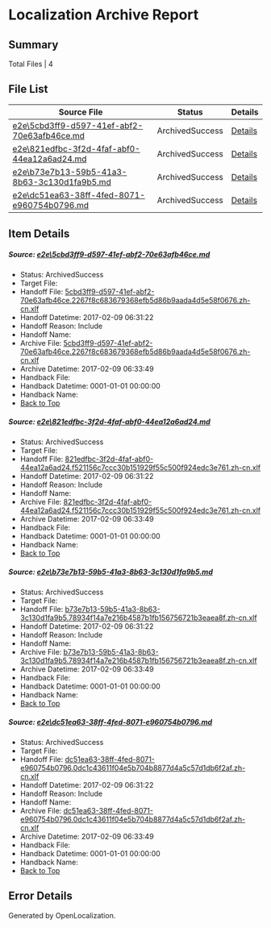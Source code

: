 # <a name='report-top'></a> Localization Archive Report

## Summary
 Total Files | 4

## File List
 Source File | Status | Details 
 ----------- | ------ | ------- 
 [e2e\5cbd3ff9-d597-41ef-abf2-70e63afb46ce.md](https://github.com/OpenLocalizationTestOrg/ol-test0/blob/b7bd668ae334232af579f7aa608c5186b8393f8b/e2e/5cbd3ff9-d597-41ef-abf2-70e63afb46ce.md) | ArchivedSuccess | [Details](#72ebf4b5bf289b25f61bd3aa1a97a9b676eb99e32)
 [e2e\821edfbc-3f2d-4faf-abf0-44ea12a6ad24.md](https://github.com/OpenLocalizationTestOrg/ol-test0/blob/b7bd668ae334232af579f7aa608c5186b8393f8b/e2e/821edfbc-3f2d-4faf-abf0-44ea12a6ad24.md) | ArchivedSuccess | [Details](#a1e16069492f5ee02e58d02df231bf16b03e5d904)
 [e2e\b73e7b13-59b5-41a3-8b63-3c130d1fa9b5.md](https://github.com/OpenLocalizationTestOrg/ol-test0/blob/b7bd668ae334232af579f7aa608c5186b8393f8b/e2e/b73e7b13-59b5-41a3-8b63-3c130d1fa9b5.md) | ArchivedSuccess | [Details](#271df8c9f15467c361744786e0b929431a0685c35)
 [e2e\dc51ea63-38ff-4fed-8071-e960754b0796.md](https://github.com/OpenLocalizationTestOrg/ol-test0/blob/b7bd668ae334232af579f7aa608c5186b8393f8b/e2e/dc51ea63-38ff-4fed-8071-e960754b0796.md) | ArchivedSuccess | [Details](#e4e73c2e5d5beb0df1778a91d24cc45f778100dd7)

## Item Details
##### <a name='72ebf4b5bf289b25f61bd3aa1a97a9b676eb99e32'></a> Source: [e2e\5cbd3ff9-d597-41ef-abf2-70e63afb46ce.md](https://github.com/OpenLocalizationTestOrg/ol-test0/blob/b7bd668ae334232af579f7aa608c5186b8393f8b/e2e/5cbd3ff9-d597-41ef-abf2-70e63afb46ce.md)
* Status: ArchivedSuccess
* Target File: 
* Handoff File: [5cbd3ff9-d597-41ef-abf2-70e63afb46ce.2267f8c683679368efb5d86b9aada4d5e58f0676.zh-cn.xlf](https://github.com/OpenLocalizationTestOrg/ol-test0-handoff/blob/1501bcf59118df0774a52c7666795defab665dcb/ol-handoff/OpenLocalizationTestOrg/ol-test0-zhcn/shujia/ht/5cbd3ff9-d597-41ef-abf2-70e63afb46ce.2267f8c683679368efb5d86b9aada4d5e58f0676.zh-cn.xlf)
* Handoff Datetime: 2017-02-09 06:31:22
* Handoff Reason: Include
* Handoff Name: 
* Archive File: [5cbd3ff9-d597-41ef-abf2-70e63afb46ce.2267f8c683679368efb5d86b9aada4d5e58f0676.zh-cn.xlf](https://github.com/OpenLocalizationTestOrg/ol-test0-handoff/blob/18b0e5aa4e2057a461b3ea1662581a4c687283b8/ol-archive/OpenLocalizationTestOrg/ol-test0-zhcn/shujia/ht/5cbd3ff9-d597-41ef-abf2-70e63afb46ce.2267f8c683679368efb5d86b9aada4d5e58f0676.zh-cn.xlf)
* Archive Datetime: 2017-02-09 06:33:49
* Handback File: 
* Handback Datetime: 0001-01-01 00:00:00
* Handback Name: 
* [Back to Top](#report-top)

##### <a name='a1e16069492f5ee02e58d02df231bf16b03e5d904'></a> Source: [e2e\821edfbc-3f2d-4faf-abf0-44ea12a6ad24.md](https://github.com/OpenLocalizationTestOrg/ol-test0/blob/b7bd668ae334232af579f7aa608c5186b8393f8b/e2e/821edfbc-3f2d-4faf-abf0-44ea12a6ad24.md)
* Status: ArchivedSuccess
* Target File: 
* Handoff File: [821edfbc-3f2d-4faf-abf0-44ea12a6ad24.f521156c7ccc30b151929f55c500f924edc3e761.zh-cn.xlf](https://github.com/OpenLocalizationTestOrg/ol-test0-handoff/blob/1501bcf59118df0774a52c7666795defab665dcb/ol-handoff/OpenLocalizationTestOrg/ol-test0-zhcn/shujia/ht/821edfbc-3f2d-4faf-abf0-44ea12a6ad24.f521156c7ccc30b151929f55c500f924edc3e761.zh-cn.xlf)
* Handoff Datetime: 2017-02-09 06:31:22
* Handoff Reason: Include
* Handoff Name: 
* Archive File: [821edfbc-3f2d-4faf-abf0-44ea12a6ad24.f521156c7ccc30b151929f55c500f924edc3e761.zh-cn.xlf](https://github.com/OpenLocalizationTestOrg/ol-test0-handoff/blob/18b0e5aa4e2057a461b3ea1662581a4c687283b8/ol-archive/OpenLocalizationTestOrg/ol-test0-zhcn/shujia/ht/821edfbc-3f2d-4faf-abf0-44ea12a6ad24.f521156c7ccc30b151929f55c500f924edc3e761.zh-cn.xlf)
* Archive Datetime: 2017-02-09 06:33:49
* Handback File: 
* Handback Datetime: 0001-01-01 00:00:00
* Handback Name: 
* [Back to Top](#report-top)

##### <a name='271df8c9f15467c361744786e0b929431a0685c35'></a> Source: [e2e\b73e7b13-59b5-41a3-8b63-3c130d1fa9b5.md](https://github.com/OpenLocalizationTestOrg/ol-test0/blob/b7bd668ae334232af579f7aa608c5186b8393f8b/e2e/b73e7b13-59b5-41a3-8b63-3c130d1fa9b5.md)
* Status: ArchivedSuccess
* Target File: 
* Handoff File: [b73e7b13-59b5-41a3-8b63-3c130d1fa9b5.78934f14a7e216b4587b1fb156756721b3eaea8f.zh-cn.xlf](https://github.com/OpenLocalizationTestOrg/ol-test0-handoff/blob/1501bcf59118df0774a52c7666795defab665dcb/ol-handoff/OpenLocalizationTestOrg/ol-test0-zhcn/shujia/ht/b73e7b13-59b5-41a3-8b63-3c130d1fa9b5.78934f14a7e216b4587b1fb156756721b3eaea8f.zh-cn.xlf)
* Handoff Datetime: 2017-02-09 06:31:22
* Handoff Reason: Include
* Handoff Name: 
* Archive File: [b73e7b13-59b5-41a3-8b63-3c130d1fa9b5.78934f14a7e216b4587b1fb156756721b3eaea8f.zh-cn.xlf](https://github.com/OpenLocalizationTestOrg/ol-test0-handoff/blob/18b0e5aa4e2057a461b3ea1662581a4c687283b8/ol-archive/OpenLocalizationTestOrg/ol-test0-zhcn/shujia/ht/b73e7b13-59b5-41a3-8b63-3c130d1fa9b5.78934f14a7e216b4587b1fb156756721b3eaea8f.zh-cn.xlf)
* Archive Datetime: 2017-02-09 06:33:49
* Handback File: 
* Handback Datetime: 0001-01-01 00:00:00
* Handback Name: 
* [Back to Top](#report-top)

##### <a name='e4e73c2e5d5beb0df1778a91d24cc45f778100dd7'></a> Source: [e2e\dc51ea63-38ff-4fed-8071-e960754b0796.md](https://github.com/OpenLocalizationTestOrg/ol-test0/blob/b7bd668ae334232af579f7aa608c5186b8393f8b/e2e/dc51ea63-38ff-4fed-8071-e960754b0796.md)
* Status: ArchivedSuccess
* Target File: 
* Handoff File: [dc51ea63-38ff-4fed-8071-e960754b0796.0dc1c43611f04e5b704b8877d4a5c57d1db6f2af.zh-cn.xlf](https://github.com/OpenLocalizationTestOrg/ol-test0-handoff/blob/1501bcf59118df0774a52c7666795defab665dcb/ol-handoff/OpenLocalizationTestOrg/ol-test0-zhcn/shujia/ht/dc51ea63-38ff-4fed-8071-e960754b0796.0dc1c43611f04e5b704b8877d4a5c57d1db6f2af.zh-cn.xlf)
* Handoff Datetime: 2017-02-09 06:31:22
* Handoff Reason: Include
* Handoff Name: 
* Archive File: [dc51ea63-38ff-4fed-8071-e960754b0796.0dc1c43611f04e5b704b8877d4a5c57d1db6f2af.zh-cn.xlf](https://github.com/OpenLocalizationTestOrg/ol-test0-handoff/blob/18b0e5aa4e2057a461b3ea1662581a4c687283b8/ol-archive/OpenLocalizationTestOrg/ol-test0-zhcn/shujia/ht/dc51ea63-38ff-4fed-8071-e960754b0796.0dc1c43611f04e5b704b8877d4a5c57d1db6f2af.zh-cn.xlf)
* Archive Datetime: 2017-02-09 06:33:49
* Handback File: 
* Handback Datetime: 0001-01-01 00:00:00
* Handback Name: 
* [Back to Top](#report-top)


## Error Details

Generated by OpenLocalization.
